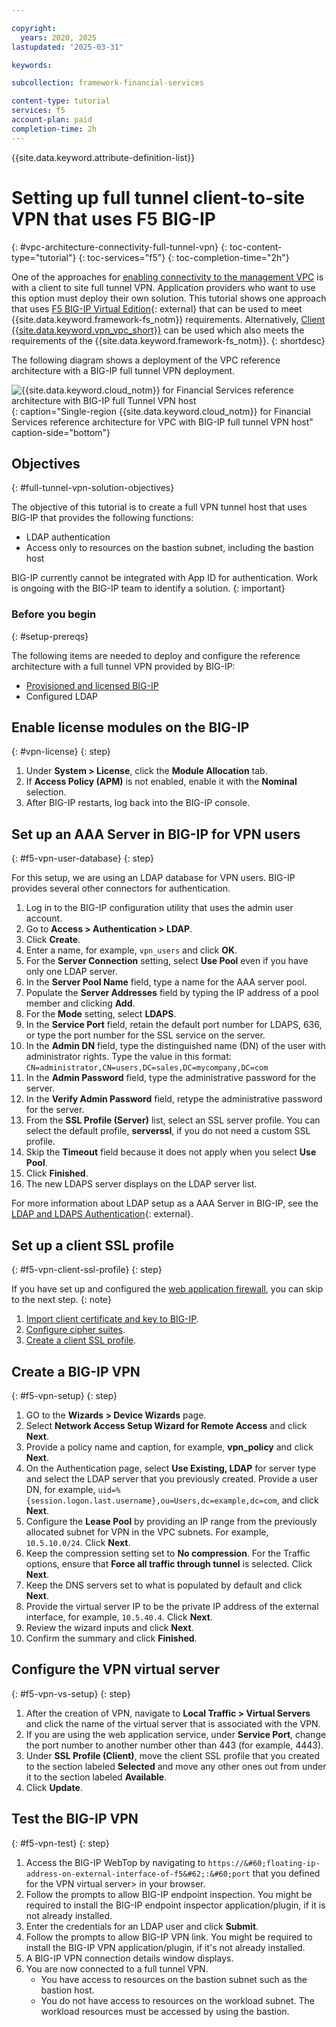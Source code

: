 ```yaml
---

copyright:
  years: 2020, 2025
lastupdated: "2025-03-31"

keywords:

subcollection: framework-financial-services

content-type: tutorial
services: f5
account-plan: paid
completion-time: 2h
---
```


{{site.data.keyword.attribute-definition-list}}

# Setting up full tunnel client-to-site VPN that uses F5 BIG-IP
{: #vpc-architecture-connectivity-full-tunnel-vpn}
{: toc-content-type="tutorial"}
{: toc-services="f5"}
{: toc-completion-time="2h"}

One of the approaches for [enabling connectivity to the management VPC](/docs/framework-financial-services?topic=framework-financial-services-vpc-architecture-connectivity-management) is with a client to site full tunnel VPN. Application providers who want to use this option must deploy their own solution. This tutorial shows one approach that uses [F5 BIG-IP Virtual Edition](https://www.f5.com/trials/big-ip-virtual-edition){: external} that can be used to meet {{site.data.keyword.framework-fs_notm}} requirements. Alternatively, [Client {{site.data.keyword.vpn_vpc_short}}](/docs/vpc?topic=vpc-vpn-client-to-site-overview) can be used which also meets the requirements of the {{site.data.keyword.framework-fs_notm}}.
{: shortdesc}

The following diagram shows a deployment of the VPC reference architecture with a BIG-IP full tunnel VPN deployment.

![{{site.data.keyword.cloud_notm}} for Financial Services reference architecture with BIG-IP full Tunnel VPN host ](../../images/f5-bigip/fsv2-0/vpc-single-region-f5-fsv2.0.1.svg){: caption="Single-region {{site.data.keyword.cloud_notm}} for Financial Services reference architecture for VPC with BIG-IP full tunnel VPN host" caption-side="bottom"}

## Objectives
{: #full-tunnel-vpn-solution-objectives}

The objective of this tutorial is to create a full VPN tunnel host that uses BIG-IP that provides the following functions:

* LDAP authentication
* Access only to resources on the bastion subnet, including the bastion host

BIG-IP currently cannot be integrated with App ID for authentication.  Work is ongoing with the BIG-IP team to identify a solution.
{: important}

### Before you begin
{: #setup-prereqs}

The following items are needed to deploy and configure the reference architecture with a full tunnel VPN provided by BIG-IP:

* [Provisioned and licensed BIG-IP](/docs/framework-financial-services?topic=framework-financial-services-vpc-architecture-connectivity-f5-tutorial)
* Configured LDAP

## Enable license modules on the BIG-IP
{: #vpn-license}
{: step}

1. Under **System > License**, click the **Module Allocation** tab.
1. If **Access Policy (APM)** is not enabled, enable it with the **Nominal** selection.
1. After BIG-IP restarts, log back into the BIG-IP console.

## Set up an AAA Server in BIG-IP for VPN users
{: #f5-vpn-user-database}
{: step}

For this setup, we are using an LDAP database for VPN users. BIG-IP provides several other connectors for authentication.

1. Log in to the BIG-IP configuration utility that uses the admin user account.
2. Go to **Access > Authentication > LDAP**.
3. Click **Create**.
4. Enter a name, for example, `vpn_users` and click **OK**.
5. For the **Server Connection** setting, select **Use Pool** even if you have only one LDAP server.
6. In the **Server Pool Name** field, type a name for the AAA server pool.
7. Populate the **Server Addresses** field by typing the IP address of a pool member and clicking **Add**.
8. For the **Mode** setting, select **LDAPS**.
9. In the **Service Port** field, retain the default port number for LDAPS, 636, or type the port number for the SSL service on the server.
10. In the **Admin DN** field, type the distinguished name (DN) of the user with administrator rights. Type the value in this format: `CN=administrator,CN=users,DC=sales,DC=mycompany,DC=com`
11. In the **Admin Password** field, type the administrative password for the server.
12. In the **Verify Admin Password** field, retype the administrative password for the server.
13. From the **SSL Profile (Server)** list, select an SSL server profile. You can select the default profile, **serverssl**, if you do not need a custom SSL profile.
14. Skip the **Timeout** field because it does not apply when you select **Use Pool**.
15. Click **Finished**.
16. The new LDAPS server displays on the LDAP server list.

For more information about LDAP setup as a AAA Server in BIG-IP, see the [LDAP and LDAPS Authentication](https://techdocs.f5.com/en-us/bigip-16-1-0/big-ip-access-policy-manager-authentication-methods/ldap-and-ldaps-authentication.html){: external}.

## Set up a client SSL profile
{: #f5-vpn-client-ssl-profile}
{: step}

If you have set up and configured the [web application firewall](/docs/framework-financial-services?topic=framework-financial-services-vpc-architecture-connectivity-waf-tutorial), you can skip to the next step.
{: note}

1. [Import client certificate and key to BIG-IP](/docs/framework-financial-services?topic=framework-financial-services-vpc-architecture-connectivity-waf-tutorial#client-certs-key).
1. [Configure cipher suites](/docs/framework-financial-services?topic=framework-financial-services-vpc-architecture-connectivity-waf-tutorial#f5-waf-ciphers).
1. [Create a client SSL profile](/docs/framework-financial-services?topic=framework-financial-services-vpc-architecture-connectivity-waf-tutorial#ssl-profiles).

## Create a BIG-IP VPN
{: #f5-vpn-setup}
{: step}

1. GO to the **Wizards > Device Wizards** page.
2. Select **Network Access Setup Wizard for Remote Access** and click **Next**.
3. Provide a policy name and caption, for example, **vpn_policy** and click **Next**.
4. On the Authentication page, select **Use Existing, LDAP** for server type and select the LDAP server that you previously created. Provide a user DN, for example, `uid=%{session.logon.last.username},ou=Users,dc=example,dc=com`, and click **Next**.
5. Configure the **Lease Pool** by providing an IP range from the previously allocated subnet for VPN in the VPC subnets. For example, `10.5.10.0/24`. Click **Next**.
6. Keep the compression setting set to **No compression**. For the Traffic options, ensure that **Force all traffic through tunnel** is selected. Click **Next**.
7. Keep the DNS servers set to what is populated by default and click **Next**.
8. Provide the virtual server IP to be the private IP address of the external interface, for example, `10.5.40.4`. Click **Next**.
9. Review the wizard inputs and click **Next**.
10. Confirm the summary and click **Finished**.

## Configure the VPN virtual server
{: #f5-vpn-vs-setup}
{: step}

1. After the creation of VPN, navigate to **Local Traffic > Virtual Servers** and click the name of the virtual server that is associated with the VPN.
1. If you are using the web application service, under **Service Port**, change the port number to another number other than 443 (for example, 4443).
1. Under **SSL Profile (Client)**, move the client SSL profile that you created to the section labeled **Selected** and move any other ones out from under it to the section labeled **Available**.
1. Click **Update**.

## Test the BIG-IP VPN
{: #f5-vpn-test}
{: step}

1. Access the BIG-IP WebTop by navigating to `https://&#60;floating-ip-address-on-external-interface-of-f5&#62;:&#60;port` that you defined for the VPN virtual server&#62; in your browser.
2. Follow the prompts to allow BIG-IP endpoint inspection. You might be required to install the BIG-IP endpoint inspector application/plugin, if it is not already installed. 
3. Enter the credentials for an LDAP user and click **Submit**.
4. Follow the prompts to allow BIG-IP VPN link. You might be required to install the BIG-IP VPN application/plugin, if it's not already installed.
5. A BIG-IP VPN connection details window displays.
6. You are now connected to a full tunnel VPN.
   * You have access to resources on the bastion subnet such as the bastion host. 
   * You do not have access to resources on the workload subnet. The workload resources must be accessed by using the bastion.

